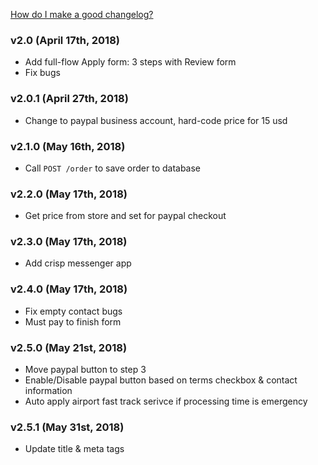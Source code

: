 [How do I make a good changelog?](https://keepachangelog.com/en/1.0.0/#how)
### v2.0 (April 17th, 2018)

- Add full-flow Apply form: 3 steps with Review form 
- Fix bugs

### v2.0.1 (April 27th, 2018)

- Change to paypal business account, hard-code price for 15 usd

### v2.1.0 (May 16th, 2018)

- Call `POST /order` to save order to database

### v2.2.0 (May 17th, 2018)

- Get price from store and set for paypal checkout

### v2.3.0 (May 17th, 2018)

- Add crisp messenger app

### v2.4.0 (May 17th, 2018)

- Fix empty contact bugs
- Must pay to finish form

### v2.5.0 (May 21st, 2018)

- Move paypal button to step 3
- Enable/Disable paypal button based on terms checkbox & contact information
- Auto apply airport fast track serivce if processing time is emergency 

### v2.5.1 (May 31st, 2018)

- Update title & meta tags 